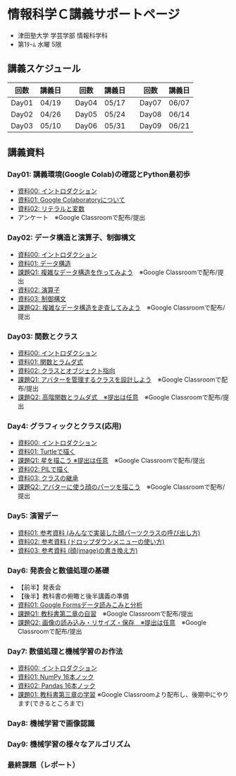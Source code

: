 # 情報科学Ｃ講義サポートページ

* 津田塾大学 学芸学部 情報科学科
* 第1ﾀｰﾑ 水曜 5限

## 講義スケジュール

| 回数 | 講義日 |   | 回数 | 講義日 |   | 回数 | 講義日 |
|:-----:|:-----:|:-:|:-----:|:-----:|:-:|:-----:|:-----:|
| Day01 | 04/19 |   | Day04 | 05/17 |   | Day07 | 06/07 |
| Day02 | 04/26 |   | Day05 | 05/24 |   | Day08 | 06/14 |
| Day03 | 05/10 |   | Day06 | 05/31 |   | Day09 | 06/21 |


## 講義資料

### Day01: 講義環境(Google Colab)の確認とPython最初歩

* [資料00: イントロダクション](https://colab.research.google.com/github/YokoyamaLab/PythonBasics/blob/main/day01_00Introduction.ipynb)
* [資料01: Google Colaboratoryについて](https://colab.research.google.com/github/YokoyamaLab/PythonBasics/blob/main/day01_01GoogleColaboratory.ipynb)
* [資料02: リテラルと変数](https://colab.research.google.com/github/YokoyamaLab/PythonBasics/blob/main/day01_02LiteralVariable.ipynb)
* アンケート　※Google Classroomで配布/提出

### Day02: データ構造と演算子、制御構文

* [資料00: イントロダクション](https://colab.research.google.com/github/YokoyamaLab/PythonBasics/blob/main/day02_00Introduction.ipynb)
* [資料01: データ構造](https://colab.research.google.com/github/YokoyamaLab/PythonBasics/blob/main/day02_01DataStructure.ipynb)
* [課題Q1: 複雑なデータ構造を作ってみよう](https://colab.research.google.com/github/YokoyamaLab/PythonBasics/blob/main/day02_q1DataStructure.ipynb)　※Google Classroomで配布/提出
* [資料02: 演算子](https://colab.research.google.com/github/YokoyamaLab/PythonBasics/blob/main/day02_02Operator.ipynb)
* [資料03: 制御構文](https://colab.research.google.com/github/YokoyamaLab/PythonBasics/blob/main/day02_03Control.ipynb)
* [課題Q2: 複雑なデータ構造を走査してみよう](https://colab.research.google.com/github/YokoyamaLab/PythonBasics/blob/main/day02_q2FullScan.ipynb)　※Google Classroomで配布/提出


### Day03: 関数とクラス

* [資料00: イントロダクション](https://colab.research.google.com/github/YokoyamaLab/PythonBasics/blob/main/day03_00Introduction.ipynb)
* [資料01: 関数とラムダ式](https://colab.research.google.com/github/YokoyamaLab/PythonBasics/blob/main/day03_01Function.ipynb)
* [資料02: クラスとオブジェクト指向](https://colab.research.google.com/github/YokoyamaLab/PythonBasics/blob/main/day03_02Class.ipynb)
* [課題Q1: アバターを管理するクラスを設計しよう](https://colab.research.google.com/github/YokoyamaLab/PythonBasics/blob/main/day03_q1Class.ipynb)　※Google Classroomで配布/提出
* [課題Q2: 高階関数とラムダ式　※提出は任意](https://colab.research.google.com/github/YokoyamaLab/PythonBasics/blob/main/day03_q2Lambda.ipynb)　※Google Classroomで配布/提出
### Day4: グラフィックとクラス(応用)

* [資料00: イントロダクション](https://colab.research.google.com/github/YokoyamaLab/PythonBasics/blob/main/day04_00Introduction.ipynb)
* [資料01: Turtleで描く](https://colab.research.google.com/github/YokoyamaLab/PythonBasics/blob/main/day04_01Turtle.ipynb)
* [課題Q1: 星を描こう ※提出は任意](https://colab.research.google.com/github/YokoyamaLab/PythonBasics/blob/main/day04_q1Star.ipynb)　※Google Classroomで配布/提出
* [資料02: PILで描く](https://colab.research.google.com/github/YokoyamaLab/PythonBasics/blob/main/day04_02Pil.ipynb)
* [資料03: クラスの継承](https://colab.research.google.com/github/YokoyamaLab/PythonBasics/blob/main/day04_03Inheritance.ipynb)
* [課題Q2: アバターに使う顔のパーツを描こう](https://colab.research.google.com/github/YokoyamaLab/PythonBasics/blob/main/day04_q2FaceComponents.ipynb)　※Google Classroomで配布/提出

### Day5: 演習デー

* [資料01: 参考資料 (みんなで実装した顔パーツクラスの呼び出し方)](https://colab.research.google.com/github/YokoyamaLab/PythonBasics/blob/main/day05_01Example.ipynb)
* [資料02: 参考資料 (ドロップダウンメニューの使い方)](https://colab.research.google.com/github/YokoyamaLab/PythonBasics/blob/main/day05_02Dropdowns.ipynb)　
* [資料03: 参考資料 (顔(image)の書き換え方)](https://colab.research.google.com/github/YokoyamaLab/PythonBasics/blob/main/day05_03Redraw.ipynb)

### Day6: 発表会と数値処理の基礎
* 【前半】発表会
* 【後半】教科書の俯瞰と後半講義の準備
* [資料01: Google Formsデータ読みこみと分析](https://colab.research.google.com/github/YokoyamaLab/PythonBasics/blob/main/day06_01Plot_from_gdrive.ipynb)
* [課題Q1: 教科書第二章の自習](https://colab.research.google.com/github/YokoyamaLab/PythonBasics/blob/main/day06_q1Chapter2.ipynb)　※Google Classroomで配布/提出
* [課題Q2: 画像の読み込み・リサイズ・保存　※提出は任意](https://colab.research.google.com/github/YokoyamaLab/PythonBasics/blob/main/day06_q2Resize_images.ipynb)　※Google Classroomで配布/提出
 
### Day7: 数値処理と機械学習のお作法
* [資料00: イントロダクション](https://colab.research.google.com/github/YokoyamaLab/PythonBasics/blob/main/day07_00Introduction.ipynb)
* [資料01: NumPy 16本ノック](https://colab.research.google.com/github/YokoyamaLab/PythonBasics/blob/main/day07_01NumPy.ipynb)
* [資料02: Pandas 16本ノック](https://colab.research.google.com/github/YokoyamaLab/PythonBasics/blob/main/day07_02Pandas.ipynb)
* [課題01: 教科書第三章の学習](https://colab.research.google.com/github/YokoyamaLab/PythonBasics/blob/main/day07_q1Chapter3.ipynb) ※Google Classroomより配布し、後期中にやります(できるところまで)

### Day8: 機械学習で画像認識

### Day9: 機械学習の様々なアルゴリズム

### 最終課題（レポート）
